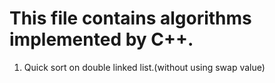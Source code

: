 # This file contains algorithms implemented by C++.
1. Quick sort on double linked list.(without using swap value)
